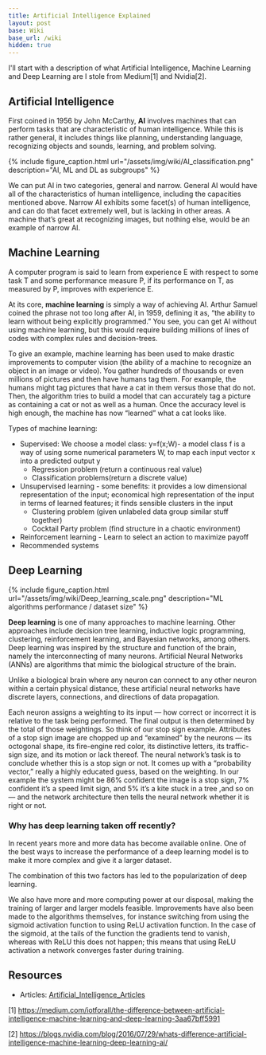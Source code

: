 ```yaml
---
title: Artificial Intelligence Explained
layout: post
base: Wiki
base_url: /wiki
hidden: true
---
```


I'll start with a description of what Artificial Intelligence, Machine Learning and Deep Learning are I stole from Medium[1] and Nvidia[2].

Artificial Intelligence
-----------------------

First coined in 1956 by John McCarthy, <b>AI</b> involves machines that can perform tasks that are characteristic of human intelligence. While this is rather general, it includes things like planning, understanding language, recognizing objects and sounds, learning, and problem solving.

{% include figure_caption.html url="/assets/img/wiki/AI_classification.png" description="AI, ML and DL as subgroups" %}

We can put AI in two categories, general and narrow. General AI would have all of the characteristics of human intelligence, including the capacities mentioned above. Narrow AI exhibits some facet(s) of human intelligence, and can do that facet extremely well, but is lacking in other areas. A machine that’s great at recognizing images, but nothing else, would be an example of narrow AI.

Machine Learning
----------------

A computer program is said to learn from experience E with respect to some task T and some performance measure P, if its performance on T, as measured by P, improves with experience E.

At its core, <b>machine learning</b> is simply a way of achieving AI. Arthur Samuel coined the phrase not too long after AI, in 1959, defining it as, “the ability to learn without being explicitly programmed.” You see, you can get AI without using machine learning, but this would require building millions of lines of codes with complex rules and decision-trees.

To give an example, machine learning has been used to make drastic improvements to computer vision (the ability of a machine to recognize an object in an image or video). You gather hundreds of thousands or even millions of pictures and then have humans tag them. For example, the humans might tag pictures that have a cat in them versus those that do not. Then, the algorithm tries to build a model that can accurately tag a picture as containing a cat or not as well as a human. Once the accuracy level is high enough, the machine has now “learned” what a cat looks like.

Types of machine learning:

-   Supervised: We choose a model class: y=f(x;W)- a model class f is a way of using some numerical parameters W, to map each input vector x into a predicted output y
    -   Regression problem (return a continuous real value)
    -   Classification problems(return a discrete value)
-   Unsupervised learning - some benefits: it provides a low dimensional representation of the input; economical high representation of the input in terms of learned features; it finds sensible clusters in the input
    -   Clustering problem (given unlabeled data group similar stuff together)
    -   Cocktail Party problem (find structure in a chaotic environment)
-   Reinforcement learning - Learn to select an action to maximize payoff
-   Recommended systems

Deep Learning
-------------

{% include figure_caption.html url="/assets/img/wiki/Deep_learning_scale.png" description="ML algorithms performance / dataset size" %}

<b>Deep learning</b> is one of many approaches to machine learning. Other approaches include decision tree learning, inductive logic programming, clustering, reinforcement learning, and Bayesian networks, among others. Deep learning was inspired by the structure and function of the brain, namely the interconnecting of many neurons. Artificial Neural Networks (ANNs) are algorithms that mimic the biological structure of the brain.

Unlike a biological brain where any neuron can connect to any other neuron within a certain physical distance, these artificial neural networks have discrete layers, connections, and directions of data propagation.

Each neuron assigns a weighting to its input — how correct or incorrect it is relative to the task being performed. The final output is then determined by the total of those weightings. So think of our stop sign example. Attributes of a stop sign image are chopped up and “examined” by the neurons — its octogonal shape, its fire-engine red color, its distinctive letters, its traffic-sign size, and its motion or lack thereof. The neural network’s task is to conclude whether this is a stop sign or not. It comes up with a “probability vector,” really a highly educated guess, based on the weighting. In our example the system might be 86% confident the image is a stop sign, 7% confident it’s a speed limit sign, and 5% it’s a kite stuck in a tree ,and so on — and the network architecture then tells the neural network whether it is right or not.

### Why has deep learning taken off recently?

In recent years more and more data has become available online. One of the best ways to increase the performance of a deep learning model is to make it more complex and give it a larger dataset.

The combination of this two factors has led to the popularization of deep learning.

We also have more and more computing power at our disposal, making the training of larger and larger models feasible. Improvements have also been made to the algorithms themselves, for instance switching from using the sigmoid activation function to using ReLU activation function. In the case of the sigmoid, at the tails of the function the gradients tend to vanish, whereas with ReLU this does not happen; this means that using ReLU activation a network converges faster during training.

Resources
---------

-   Articles: [Artificial_Intelligence_Articles](/Artificial_Intelligence_Articles "wikilink")

<references />

[1] <https://medium.com/iotforall/the-difference-between-artificial-intelligence-machine-learning-and-deep-learning-3aa67bff5991>

[2] <https://blogs.nvidia.com/blog/2016/07/29/whats-difference-artificial-intelligence-machine-learning-deep-learning-ai/>
